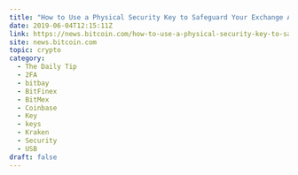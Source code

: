 ```yaml
---
title: "How to Use a Physical Security Key to Safeguard Your Exchange Account"
date: 2019-06-04T12:15:11Z
link: https://news.bitcoin.com/how-to-use-a-physical-security-key-to-safeguard-your-exchange-account/?utm_medium=RSS&utm_source=hune
site: news.bitcoin.com
topic: crypto
category:
  - The Daily Tip
  - 2FA
  - bitbay
  - BitFinex
  - BitMex
  - Coinbase
  - Key
  - keys
  - Kraken
  - Security
  - USB
draft: false
---
```

